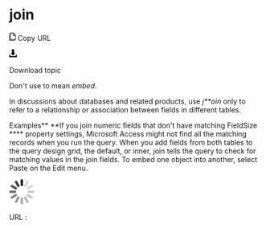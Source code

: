 # join

![Copy URL](media/join/Copy.png)
Copy URL

![Download](media/join/Download.png)

Download topic

Don't use to mean *embed*. 

In discussions about databases and related products, use *j**oin* only to refer to a relationship or association between fields in different tables.

Examples**
**If you join numeric fields that don't have matching FieldSize **** property settings, Microsoft Access might not find all the matching records when you run the query. 
When
you add fields from both tables to the query design grid, the
default, or inner, join tells the query to check for matching values in
the join fields.
To embed one object into another, select Paste on the Edit menu.

![In progress](media/join/activity-large.gif)

URL :
